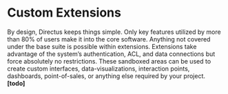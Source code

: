 # Custom Extensions
By design, Directus keeps things simple. Only key features utilized by more than 80% of users make it into the core software. Anything not covered under the base suite is possible within extensions. Extensions take advantage of the system’s authentication, ACL, and data connections but force absolutely no restrictions. These sandboxed areas can be used to create custom interfaces, data-visualizations, interaction points, dashboards, point-of-sales, or anything else required by your project.
**[todo]**
